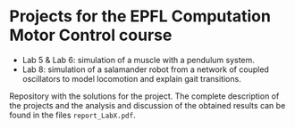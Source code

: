 # Projects for the EPFL Computation Motor Control course


- Lab 5 & Lab 6: simulation of a muscle with a pendulum system.
- Lab 8: simulation of a salamander robot from a network of coupled oscillators to model locomotion and explain gait transitions.




Repository with the solutions for the project.
The complete description of the projects and the analysis and discussion of the obtained results can be found in the files ```report_LabX.pdf```.
